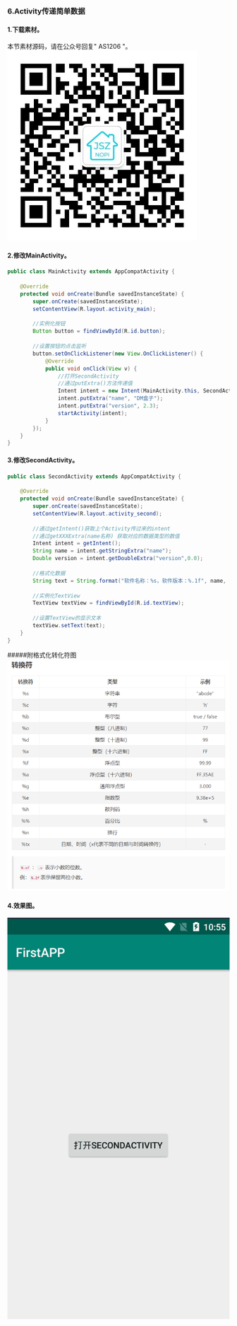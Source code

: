 ### 6.Activity传递简单数据
#### 1.下载素材。
本节素材源码，请在公众号回复" AS1206 "。
![title](https://raw.githubusercontent.com/JSZNopi/JSZImage/master/gitnote/2019/10/30/WXCODE-1572446034519.jpeg)

#### 2.修改MainActivity。
```java
public class MainActivity extends AppCompatActivity {

    @Override
    protected void onCreate(Bundle savedInstanceState) {
        super.onCreate(savedInstanceState);
        setContentView(R.layout.activity_main);

        //实例化按钮
        Button button = findViewById(R.id.button);

        //设置按钮的点击监听
        button.setOnClickListener(new View.OnClickListener() {
            @Override
            public void onClick(View v) {
                //打开SecondActivity
                //通过putExtra()方法传递值
                Intent intent = new Intent(MainActivity.this, SecondActivity.class);
                intent.putExtra("name", "DM盒子");
                intent.putExtra("version", 2.3);
                startActivity(intent);
            }
        });
    }
}
```

#### 3.修改SecondActivity。
```java
public class SecondActivity extends AppCompatActivity {

    @Override
    protected void onCreate(Bundle savedInstanceState) {
        super.onCreate(savedInstanceState);
        setContentView(R.layout.activity_second);

        //通过getIntent()获取上个Activity传过来的intent
        //通过getXXXExtra(name名称) 获取对应的数据类型的数值
        Intent intent = getIntent();
        String name = intent.getStringExtra("name");
        Double version = intent.getDoubleExtra("version",0.0);

        //格式化数据
        String text = String.format("软件名称：%s，软件版本：%.1f", name, version);

        //实例化TextView
        TextView textView = findViewById(R.id.textView);

        //设置TextView的显示文本
        textView.setText(text);
    }
}
```
#####附格式化转化符图
![title](https://raw.githubusercontent.com/JSZNopi/JSZImage/master/gitnote/2019/12/06/1-1575644223792.png)

#### 4.效果图。
![title](https://raw.githubusercontent.com/JSZNopi/JSZImage/master/gitnote/2019/12/06/2-1575644229595.gif)